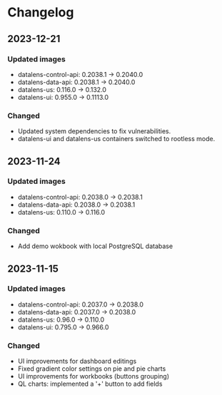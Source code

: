 # Changelog

## 2023-12-21

### Updated images
- datalens-control-api: 0.2038.1 -> 0.2040.0  
- datalens-data-api: 0.2038.1 -> 0.2040.0  
- datalens-us: 0.116.0 -> 0.132.0  
- datalens-ui: 0.955.0 -> 0.1113.0  

### Changed

- Updated system dependencies to fix vulnerabilities.  
- datalens-ui and datalens-us containers switched to rootless mode.  


## 2023-11-24

### Updated images
- datalens-control-api: 0.2038.0 -> 0.2038.1  
- datalens-data-api: 0.2038.0 -> 0.2038.1  
- datalens-us: 0.110.0 -> 0.116.0  

### Changed

- Add demo wokbook with local PostgreSQL database

## 2023-11-15

### Updated images
- datalens-control-api: 0.2037.0 -> 0.2038.0  
- datalens-data-api: 0.2037.0 -> 0.2038.0 
- datalens-us: 0.96.0 -> 0.110.0  
- datalens-ui: 0.795.0 -> 0.966.0  

### Changed
- UI improvements for dashboard editings
- Fixed gradient color settings on pie and pie charts
- UI improvements for workbooks (buttons grouping)
- QL charts: implemented a '+' button to add fields
